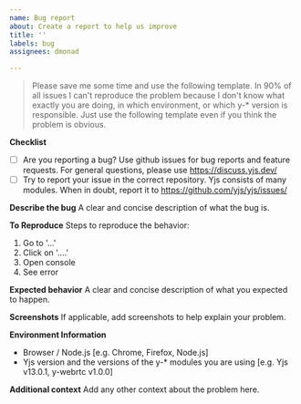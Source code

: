 ```yaml
---
name: Bug report
about: Create a report to help us improve
title: ''
labels: bug
assignees: dmonad

---
```


> Please save me some time and use the following template. In 90% of all issues I can't reproduce the problem because I don't know what exactly you are doing, in which environment, or which y-* version is responsible. Just use the following template even if you think the problem is obvious.

**Checklist**

* [ ] Are you reporting a bug? Use github issues for bug reports and feature requests. For general questions, please use https://discuss.yjs.dev/
* [ ] Try to report your issue in the correct repository. Yjs consists of many modules. When in doubt, report it to https://github.com/yjs/yjs/issues/

**Describe the bug**
A clear and concise description of what the bug is.

**To Reproduce**
Steps to reproduce the behavior:
1. Go to '...'
2. Click on '....'
3. Open console
4. See error

**Expected behavior**
A clear and concise description of what you expected to happen.

**Screenshots**
If applicable, add screenshots to help explain your problem.

**Environment Information**
 - Browser / Node.js [e.g. Chrome, Firefox, Node.js]
 - Yjs version and the versions of the y-* modules you are using [e.g. Yjs v13.0.1, y-webrtc v1.0.0]

**Additional context**
Add any other context about the problem here.
